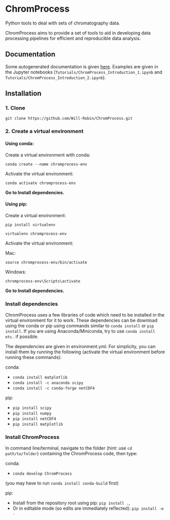 # ChromProcess

Python tools to deal with sets of chromatography data.

ChromProcess aims to provide a set of tools to aid in developing data processing pipelines for efficient and reproducible data analysis.

## Documentation

Some autogenerated documentation is given [here](https://will-robin.github.io/ChromProcess/html/index.html). Examples are given in the Jupyter notebooks (`Tutorials/ChromProcess_Introduction_1.ipynb` and `Tutorials/ChromProcess_Introduction_2.ipynb`).

## Installation

### 1. Clone

`git clone https://github.com/Will-Robin/ChromProcess.git`

### 2. Create a virtual environment

#### Using conda:

Create a virtual environment with conda:

`conda create --name chromprocess-env`

Activate the virtual environment:

`conda activate chromprocess-env`

**Go to Install dependencies.**

#### Using pip:

Create a virtual environment:

`pip install virtualenv`

`virtualenv chromprocess-env`

Activate the virtual environment:

Mac:

`source chromprocess-env/bin/activate`

Windows:

`chromprocess-env\Scripts\activate`

**Go to Install dependencies.**

### Install dependencies

ChromProcess uses a few libraries of code which need to be installed in the virtual environment for it to work. These dependencies can be download using the conda or pip using commands similar to `conda install` or `pip install`. If you are using Anaconda/Miniconda, try to use `conda install etc.` if possible.

The dependencies are given in environment.yml. For simplicity, you can install them by running the following (activate the virtual environment before running these commands):

conda:

- `conda install matplotlib`
- `conda install -c anaconda scipy `
- `conda install -c conda-forge netCDF4`

pip:

- `pip install scipy`
- `pip install numpy`
- `pip install netCDF4`
- `pip install matplotlib`

### Install ChromProcess

In command line/terminal, navigate to the folder (hint: use `cd path/to/folder`) containing the ChromProcess code, then type:

conda:
  - `conda develop ChromProcess`

(you may have to run `conda install conda-build` first)

pip:
  - Install from the repository root using pip: `pip install .`,
  - Or in editable mode (so edits are immediately reflected): `pip install -e .`

